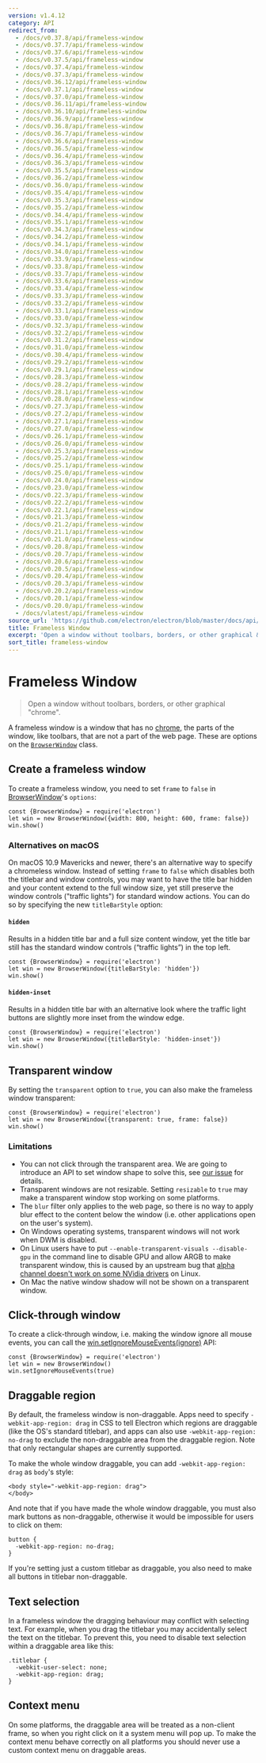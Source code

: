 ```yaml
---
version: v1.4.12
category: API
redirect_from:
  - /docs/v0.37.8/api/frameless-window
  - /docs/v0.37.7/api/frameless-window
  - /docs/v0.37.6/api/frameless-window
  - /docs/v0.37.5/api/frameless-window
  - /docs/v0.37.4/api/frameless-window
  - /docs/v0.37.3/api/frameless-window
  - /docs/v0.36.12/api/frameless-window
  - /docs/v0.37.1/api/frameless-window
  - /docs/v0.37.0/api/frameless-window
  - /docs/v0.36.11/api/frameless-window
  - /docs/v0.36.10/api/frameless-window
  - /docs/v0.36.9/api/frameless-window
  - /docs/v0.36.8/api/frameless-window
  - /docs/v0.36.7/api/frameless-window
  - /docs/v0.36.6/api/frameless-window
  - /docs/v0.36.5/api/frameless-window
  - /docs/v0.36.4/api/frameless-window
  - /docs/v0.36.3/api/frameless-window
  - /docs/v0.35.5/api/frameless-window
  - /docs/v0.36.2/api/frameless-window
  - /docs/v0.36.0/api/frameless-window
  - /docs/v0.35.4/api/frameless-window
  - /docs/v0.35.3/api/frameless-window
  - /docs/v0.35.2/api/frameless-window
  - /docs/v0.34.4/api/frameless-window
  - /docs/v0.35.1/api/frameless-window
  - /docs/v0.34.3/api/frameless-window
  - /docs/v0.34.2/api/frameless-window
  - /docs/v0.34.1/api/frameless-window
  - /docs/v0.34.0/api/frameless-window
  - /docs/v0.33.9/api/frameless-window
  - /docs/v0.33.8/api/frameless-window
  - /docs/v0.33.7/api/frameless-window
  - /docs/v0.33.6/api/frameless-window
  - /docs/v0.33.4/api/frameless-window
  - /docs/v0.33.3/api/frameless-window
  - /docs/v0.33.2/api/frameless-window
  - /docs/v0.33.1/api/frameless-window
  - /docs/v0.33.0/api/frameless-window
  - /docs/v0.32.3/api/frameless-window
  - /docs/v0.32.2/api/frameless-window
  - /docs/v0.31.2/api/frameless-window
  - /docs/v0.31.0/api/frameless-window
  - /docs/v0.30.4/api/frameless-window
  - /docs/v0.29.2/api/frameless-window
  - /docs/v0.29.1/api/frameless-window
  - /docs/v0.28.3/api/frameless-window
  - /docs/v0.28.2/api/frameless-window
  - /docs/v0.28.1/api/frameless-window
  - /docs/v0.28.0/api/frameless-window
  - /docs/v0.27.3/api/frameless-window
  - /docs/v0.27.2/api/frameless-window
  - /docs/v0.27.1/api/frameless-window
  - /docs/v0.27.0/api/frameless-window
  - /docs/v0.26.1/api/frameless-window
  - /docs/v0.26.0/api/frameless-window
  - /docs/v0.25.3/api/frameless-window
  - /docs/v0.25.2/api/frameless-window
  - /docs/v0.25.1/api/frameless-window
  - /docs/v0.25.0/api/frameless-window
  - /docs/v0.24.0/api/frameless-window
  - /docs/v0.23.0/api/frameless-window
  - /docs/v0.22.3/api/frameless-window
  - /docs/v0.22.2/api/frameless-window
  - /docs/v0.22.1/api/frameless-window
  - /docs/v0.21.3/api/frameless-window
  - /docs/v0.21.2/api/frameless-window
  - /docs/v0.21.1/api/frameless-window
  - /docs/v0.21.0/api/frameless-window
  - /docs/v0.20.8/api/frameless-window
  - /docs/v0.20.7/api/frameless-window
  - /docs/v0.20.6/api/frameless-window
  - /docs/v0.20.5/api/frameless-window
  - /docs/v0.20.4/api/frameless-window
  - /docs/v0.20.3/api/frameless-window
  - /docs/v0.20.2/api/frameless-window
  - /docs/v0.20.1/api/frameless-window
  - /docs/v0.20.0/api/frameless-window
  - /docs/vlatest/api/frameless-window
source_url: 'https://github.com/electron/electron/blob/master/docs/api/frameless-window.md'
title: Frameless Window
excerpt: 'Open a window without toolbars, borders, or other graphical &quot;chrome&quot;.'
sort_title: frameless-window
---
```

# Frameless Window

> Open a window without toolbars, borders, or other graphical "chrome".

A frameless window is a window that has no [chrome](https://developer.mozilla.org/en-US/docs/Glossary/Chrome), the parts of the window, like toolbars, that are not a part of the web page. These are options on the [`BrowserWindow`]({{site.baseurl}}/docs/api/browser-window) class.

## Create a frameless window

To create a frameless window, you need to set `frame` to `false` in [BrowserWindow]({{site.baseurl}}/docs/api/browser-window)'s `options`:

    const {BrowserWindow} = require('electron')
    let win = new BrowserWindow({width: 800, height: 600, frame: false})
    win.show()

### Alternatives on macOS

On macOS 10.9 Mavericks and newer, there's an alternative way to specify a chromeless window. Instead of setting `frame` to `false` which disables both the titlebar and window controls, you may want to have the title bar hidden and your content extend to the full window size, yet still preserve the window controls ("traffic lights") for standard window actions. You can do so by specifying the new `titleBarStyle` option:

#### `hidden`

Results in a hidden title bar and a full size content window, yet the title bar still has the standard window controls (“traffic lights”) in the top left.

    const {BrowserWindow} = require('electron')
    let win = new BrowserWindow({titleBarStyle: 'hidden'})
    win.show()

#### `hidden-inset`

Results in a hidden title bar with an alternative look where the traffic light buttons are slightly more inset from the window edge.

    const {BrowserWindow} = require('electron')
    let win = new BrowserWindow({titleBarStyle: 'hidden-inset'})
    win.show()

## Transparent window

By setting the `transparent` option to `true`, you can also make the frameless window transparent:

    const {BrowserWindow} = require('electron')
    let win = new BrowserWindow({transparent: true, frame: false})
    win.show()

### Limitations

*   You can not click through the transparent area. We are going to introduce an API to set window shape to solve this, see [our issue](https://github.com/electron/electron/issues/1335) for details.
*   Transparent windows are not resizable. Setting `resizable` to `true` may make a transparent window stop working on some platforms.
*   The `blur` filter only applies to the web page, so there is no way to apply blur effect to the content below the window (i.e. other applications open on the user's system).
*   On Windows operating systems, transparent windows will not work when DWM is disabled.
*   On Linux users have to put `--enable-transparent-visuals --disable-gpu` in the command line to disable GPU and allow ARGB to make transparent window, this is caused by an upstream bug that [alpha channel doesn't work on some NVidia drivers](https://code.google.com/p/chromium/issues/detail?id=369209) on Linux.
*   On Mac the native window shadow will not be shown on a transparent window.

## Click-through window

To create a click-through window, i.e. making the window ignore all mouse events, you can call the [win.setIgnoreMouseEvents(ignore)]({{site.baseurl}}/docs/api/browser-window#winsetignoremouseeventsignore) API:

    const {BrowserWindow} = require('electron')
    let win = new BrowserWindow()
    win.setIgnoreMouseEvents(true)

## Draggable region

By default, the frameless window is non-draggable. Apps need to specify `-webkit-app-region: drag` in CSS to tell Electron which regions are draggable (like the OS's standard titlebar), and apps can also use `-webkit-app-region: no-drag` to exclude the non-draggable area from the draggable region. Note that only rectangular shapes are currently supported.

To make the whole window draggable, you can add `-webkit-app-region: drag` as `body`'s style:

    <body style="-webkit-app-region: drag">
    </body>

And note that if you have made the whole window draggable, you must also mark buttons as non-draggable, otherwise it would be impossible for users to click on them:

    button {
      -webkit-app-region: no-drag;
    }

If you're setting just a custom titlebar as draggable, you also need to make all buttons in titlebar non-draggable.

## Text selection

In a frameless window the dragging behaviour may conflict with selecting text. For example, when you drag the titlebar you may accidentally select the text on the titlebar. To prevent this, you need to disable text selection within a draggable area like this:

    .titlebar {
      -webkit-user-select: none;
      -webkit-app-region: drag;
    }

## Context menu

On some platforms, the draggable area will be treated as a non-client frame, so when you right click on it a system menu will pop up. To make the context menu behave correctly on all platforms you should never use a custom context menu on draggable areas.
